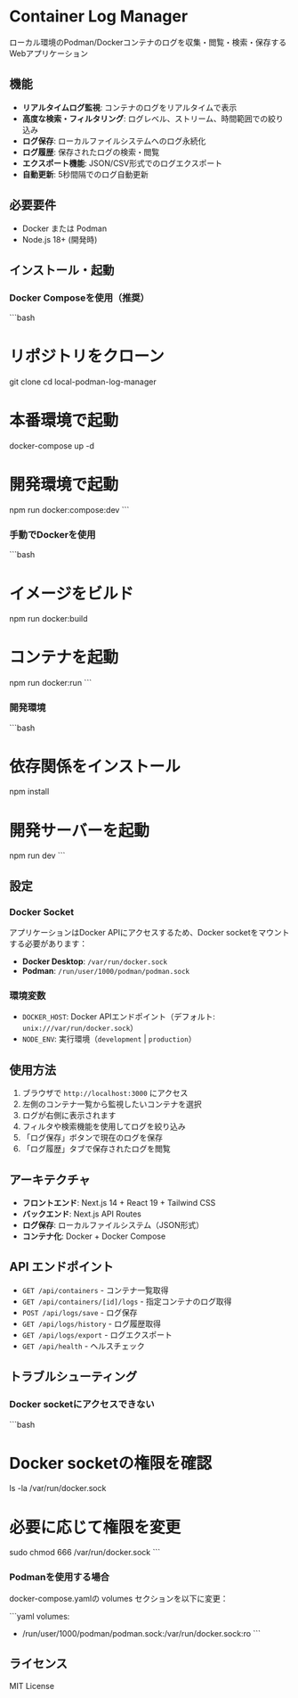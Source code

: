 # Container Log Manager

ローカル環境のPodman/Dockerコンテナのログを収集・閲覧・検索・保存するWebアプリケーション

## 機能

- **リアルタイムログ監視**: コンテナのログをリアルタイムで表示
- **高度な検索・フィルタリング**: ログレベル、ストリーム、時間範囲での絞り込み
- **ログ保存**: ローカルファイルシステムへのログ永続化
- **ログ履歴**: 保存されたログの検索・閲覧
- **エクスポート機能**: JSON/CSV形式でのログエクスポート
- **自動更新**: 5秒間隔でのログ自動更新

## 必要要件

- Docker または Podman
- Node.js 18+ (開発時)

## インストール・起動

### Docker Composeを使用（推奨）

\`\`\`bash
# リポジトリをクローン
git clone <repository-url>
cd local-podman-log-manager

# 本番環境で起動
docker-compose up -d

# 開発環境で起動
npm run docker:compose:dev
\`\`\`

### 手動でDockerを使用

\`\`\`bash
# イメージをビルド
npm run docker:build

# コンテナを起動
npm run docker:run
\`\`\`

### 開発環境

\`\`\`bash
# 依存関係をインストール
npm install

# 開発サーバーを起動
npm run dev
\`\`\`

## 設定

### Docker Socket

アプリケーションはDocker APIにアクセスするため、Docker socketをマウントする必要があります：

- **Docker Desktop**: `/var/run/docker.sock`
- **Podman**: `/run/user/1000/podman/podman.sock`

### 環境変数

- `DOCKER_HOST`: Docker APIエンドポイント（デフォルト: `unix:///var/run/docker.sock`）
- `NODE_ENV`: 実行環境（`development` | `production`）

## 使用方法

1. ブラウザで `http://localhost:3000` にアクセス
2. 左側のコンテナ一覧から監視したいコンテナを選択
3. ログが右側に表示されます
4. フィルタや検索機能を使用してログを絞り込み
5. 「ログ保存」ボタンで現在のログを保存
6. 「ログ履歴」タブで保存されたログを閲覧

## アーキテクチャ

- **フロントエンド**: Next.js 14 + React 19 + Tailwind CSS
- **バックエンド**: Next.js API Routes
- **ログ保存**: ローカルファイルシステム（JSON形式）
- **コンテナ化**: Docker + Docker Compose

## API エンドポイント

- `GET /api/containers` - コンテナ一覧取得
- `GET /api/containers/[id]/logs` - 指定コンテナのログ取得
- `POST /api/logs/save` - ログ保存
- `GET /api/logs/history` - ログ履歴取得
- `GET /api/logs/export` - ログエクスポート
- `GET /api/health` - ヘルスチェック

## トラブルシューティング

### Docker socketにアクセスできない

\`\`\`bash
# Docker socketの権限を確認
ls -la /var/run/docker.sock

# 必要に応じて権限を変更
sudo chmod 666 /var/run/docker.sock
\`\`\`

### Podmanを使用する場合

docker-compose.yamlの volumes セクションを以下に変更：

\`\`\`yaml
volumes:
  - /run/user/1000/podman/podman.sock:/var/run/docker.sock:ro
\`\`\`

## ライセンス

MIT License
